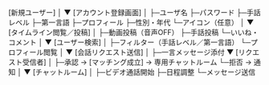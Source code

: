 [新規ユーザー]
      │
      ▼
[アカウント登録画面]
      │
      ├─ユーザ名
      ├─パスワード
      ├─手話レベル
      ├─第一言語
      ├─プロフィール
      ├─性別・年代
      └─アイコン（任意）
      │
      ▼
[タイムライン閲覧／投稿]
      │
      ├─動画投稿（音声OFF）
      ├─手話投稿
      └─いいね・コメント
      │
      ▼
[ユーザー検索]
      │
      ├─フィルター（手話レベル／第一言語）
      └─プロフィール閲覧
      │
      ▼
[会話リクエスト送信]
      │
      ├─一言メッセージ添付
      ▼
[リクエスト受信者]
      │
      ├─承認 → [マッチング成立] → 専用チャットルーム
      └─拒否 → 通知
      │
      ▼
[チャットルーム]
      │
      ├─ビデオ通話開始
      ├─日程調整
      └─メッセージ送信
